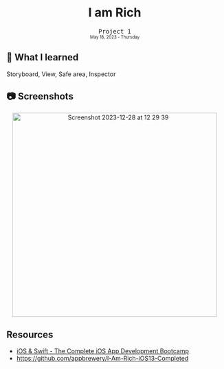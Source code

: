 <div align = center>
  <h1>I am Rich</h1>
  <samp>Project 1</samp>
  <br>
  <sub>
  <small>May 18, 2023 - Thursday</small>
  </sub>
</div>

## 📝 What I learned

Storyboard, View, Safe area, Inspector

## 📷 Screenshots

<div align = center>
  <img width="476" alt="Screenshot 2023-12-28 at 12 29 39" src="https://github.com/ItsLuciferBC/Swift-Bootcamp/assets/83160142/5e97b81f-5c13-468f-b8c8-4fcb96d20ae2">
</div>

## Resources

- [iOS & Swift - The Complete iOS App Development Bootcamp](https://www.udemy.com/course/ios-13-app-development-bootcamp/learn/lecture/16250978#overview)
- https://github.com/appbrewery/I-Am-Rich-iOS13-Completed
